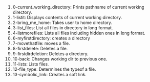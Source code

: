 1. 0-current_working_directory: Prints pathname of current working directory.
2. 1-listit: Displays contents of current working directory.
3. 2-bring_me_home: Takes user to home directory.
4. 3-list_files: List all files in directory in long format.
5. 4-listmorefiles: Lists all files including hidden ones in long format.
6. 6-myfirstdirectory: creates a directory
7. 7-movethatfile: moves a file.
8. 8-firstdelete: Deletes a file.
9. 9-firstdirdeletion: Deletes a directory.
10. 10-back: Changes working dir to previous one.
11. 11-lists: Lists files.
12. 12-file_type: Determines the typeof a file.
13. 13-symbolic_link: Creates a soft link.
